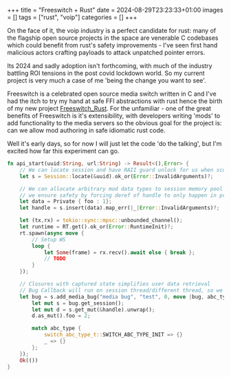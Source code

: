 +++
title = "Freeswitch + Rust"
date = 2024-08-29T23:23:33+01:00
images = []
tags = ["rust", "voip"]
categories = []
+++

On the face of it, the voip industry is a perfect candidate for rust: many of the flagship open source projects in the space are venerable C codebases which could benefit from rust's safety improvements -
I've seen first hand malicious actors crafting payloads to attack unpatched pointer errors.

Its 2024 and sadly adoption isn't forthcoming, with much of the industry battling ROI tensions in the post covid lockdown world. So my current project is very much a case of me 'being the change you want to see'.

Freeswitch is a celebrated open source media switch written in C and I've had the itch to try my hand at safe FFI abstractions with rust hence the birth of my new project [Freeswitch_Rust](https://github.com/ash30/freeswitch_rust). For the unfamiliar - one of the great benefits of Freeswitch is it's extensibility, with developers writing 'mods' to add functionality to the media servers so the obvious goal for the project is: can we allow mod authoring in safe idiomatic rust code.

Well it's early days, so for now I will just let the code 'do the talking', but I'm excited how far this experiment can go.

```rust
fn api_start(uuid:String, url:String) -> Result<(),Error> {
    // We can locate session and have RAII guard unlock for us when scope finishes
    let s = Session::locate(&uuid).ok_or(Error::InvalidArguments)?;

    // We can allocate arbitrary mod data types to session memory pool
    // we ensure safety by forcing deref of handle to only happen in presence of parent object
    let data = Private { foo : 1};
    let handle = s.insert(data).map_err(|_|Error::InvalidArguments)?;

    let (tx,rx) = tokio::sync::mpsc::unbounded_channel();
    let runtime = RT.get().ok_or(Error::RuntimeInit)?;
    rt.spawn(async move {
        // Setup WS 
        loop {
            let Some(frame) = rx.recv().await else { break };
            // TODO
        }
    });

    // Closures with captured state simplifies user data retrieval
    // Bug Callback will run on session thread/different thread, so we make closure bound 'Send
    let bug = s.add_media_bug("media bug", "test", 0, move |bug, abc_type| { 
        let mut s = bug.get_session();
        let mut d = s.get_mut(&handle).unwrap();
        d.as_mut().foo = 2;

        match abc_type {
            switch_abc_type_t::SWITCH_ABC_TYPE_INIT => {}
            _ => {}
        };
    });
    Ok(())
}
```
